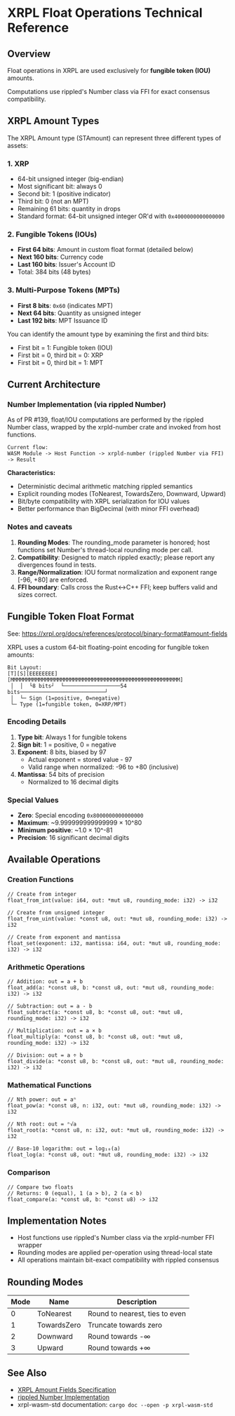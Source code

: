 # XRPL Float Operations Technical Reference

## Overview

Float operations in XRPL are used exclusively for **fungible token (IOU)** amounts.

Computations use rippled's Number class via FFI for exact consensus compatibility.


## XRPL Amount Types

The XRPL Amount type (STAmount) can represent three different types of assets:

### 1. XRP
- 64-bit unsigned integer (big-endian)
- Most significant bit: always 0
- Second bit: 1 (positive indicator)
- Third bit: 0 (not an MPT)
- Remaining 61 bits: quantity in drops
- Standard format: 64-bit unsigned integer OR'd with `0x4000000000000000`

### 2. Fungible Tokens (IOUs)
- **First 64 bits**: Amount in custom float format (detailed below)
- **Next 160 bits**: Currency code
- **Last 160 bits**: Issuer's Account ID
- Total: 384 bits (48 bytes)

### 3. Multi-Purpose Tokens (MPTs)
- **First 8 bits**: `0x60` (indicates MPT)
- **Next 64 bits**: Quantity as unsigned integer
- **Last 192 bits**: MPT Issuance ID

You can identify the amount type by examining the first and third bits:
- First bit = 1: Fungible token (IOU)
- First bit = 0, third bit = 0: XRP
- First bit = 0, third bit = 1: MPT

## Current Architecture

### Number Implementation (via rippled Number)

As of PR #139, float/IOU computations are performed by the rippled Number class, wrapped by the xrpld-number crate and invoked from host functions.

```text
Current flow:
WASM Module -> Host Function -> xrpld-number (rippled Number via FFI) -> Result
```

**Characteristics:**
- Deterministic decimal arithmetic matching rippled semantics
- Explicit rounding modes (ToNearest, TowardsZero, Downward, Upward)
- Bit/byte compatibility with XRPL serialization for IOU values
- Better performance than BigDecimal (with minor FFI overhead)

### Notes and caveats

1. **Rounding Modes**: The rounding_mode parameter is honored; host functions set Number's thread-local rounding mode per call.
2. **Compatibility**: Designed to match rippled exactly; please report any divergences found in tests.
3. **Range/Normalization**: IOU format normalization and exponent range [-96, +80] are enforced.
4. **FFI boundary**: Calls cross the Rust<->C++ FFI; keep buffers valid and sizes correct.

## Fungible Token Float Format

See: <https://xrpl.org/docs/references/protocol/binary-format#amount-fields>

XRPL uses a custom 64-bit floating-point encoding for fungible token amounts:

```text
Bit Layout:
[T][S][EEEEEEEE][MMMMMMMMMMMMMMMMMMMMMMMMMMMMMMMMMMMMMMMMMMMMMMMMMMMMMM]
 │  │  └8 bits┘  └──────────────────54 bits───────────────────────────┘
 │  └─ Sign (1=positive, 0=negative)
 └─ Type (1=fungible token, 0=XRP/MPT)
```

### Encoding Details

1. **Type bit**: Always 1 for fungible tokens
2. **Sign bit**: 1 = positive, 0 = negative
3. **Exponent**: 8 bits, biased by 97
   - Actual exponent = stored value - 97
   - Valid range when normalized: -96 to +80 (inclusive)
4. **Mantissa**: 54 bits of precision
   - Normalized to 16 decimal digits

### Special Values

- **Zero**: Special encoding `0x8000000000000000`
- **Maximum**: ~9.999999999999999 × 10^80
- **Minimum positive**: ~1.0 × 10^-81
- **Precision**: 16 significant decimal digits

## Available Operations

### Creation Functions

```rust,ignore
// Create from integer
float_from_int(value: i64, out: *mut u8, rounding_mode: i32) -> i32

// Create from unsigned integer
float_from_uint(value: *const u8, out: *mut u8, rounding_mode: i32) -> i32

// Create from exponent and mantissa
float_set(exponent: i32, mantissa: i64, out: *mut u8, rounding_mode: i32) -> i32
```

### Arithmetic Operations

```rust,ignore
// Addition: out = a + b
float_add(a: *const u8, b: *const u8, out: *mut u8, rounding_mode: i32) -> i32

// Subtraction: out = a - b
float_subtract(a: *const u8, b: *const u8, out: *mut u8, rounding_mode: i32) -> i32

// Multiplication: out = a × b
float_multiply(a: *const u8, b: *const u8, out: *mut u8, rounding_mode: i32) -> i32

// Division: out = a ÷ b
float_divide(a: *const u8, b: *const u8, out: *mut u8, rounding_mode: i32) -> i32
```

### Mathematical Functions

```rust,ignore
// Nth power: out = aⁿ
float_pow(a: *const u8, n: i32, out: *mut u8, rounding_mode: i32) -> i32

// Nth root: out = ⁿ√a
float_root(a: *const u8, n: i32, out: *mut u8, rounding_mode: i32) -> i32

// Base-10 logarithm: out = log₁₀(a)
float_log(a: *const u8, out: *mut u8, rounding_mode: i32) -> i32
```

### Comparison

```rust,ignore
// Compare two floats
// Returns: 0 (equal), 1 (a > b), 2 (a < b)
float_compare(a: *const u8, b: *const u8) -> i32
```


## Implementation Notes

- Host functions use rippled's Number class via the xrpld-number FFI wrapper
- Rounding modes are applied per-operation using thread-local state
- All operations maintain bit-exact compatibility with rippled consensus

## Rounding Modes

| Mode | Name | Description |
|------|------|-------------|
| 0 | ToNearest | Round to nearest, ties to even |
| 1 | TowardsZero | Truncate towards zero |
| 2 | Downward | Round towards -∞ |
| 3 | Upward | Round towards +∞ |

## See Also

- [XRPL Amount Fields Specification](https://xrpl.org/docs/references/protocol/binary-format#amount-fields)
- [rippled Number Implementation](https://github.com/XRPLF/rippled/blob/develop/src/ripple/basics/Number.h)
- xrpl-wasm-std documentation: `cargo doc --open -p xrpl-wasm-std`
